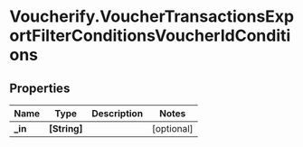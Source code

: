 # Voucherify.VoucherTransactionsExportFilterConditionsVoucherIdConditions

## Properties

Name | Type | Description | Notes
------------ | ------------- | ------------- | -------------
**_in** | **[String]** |  | [optional] 


